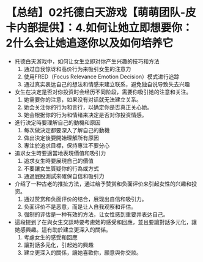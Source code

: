 # 【总结】02托德白天游戏【萌萌团队-皮卡内部提供】：4.如何让她立即想要你：2什么会让她追逐你以及如何培养它

-   托德白天游戏中，如何让女生立即对你产生兴趣的技巧和方法
    1.  通过自我惊讶和高价行为来吸引女生的注意力
    2.  使用FRED（Focus Relevance Emotion Decision）模式进行追踪
    3.  通过真实表达自己的想法和情感来建立联系，避免独自说导致失去兴趣
-   女生在决定是否对你投资时会经历不同阶段，需要你吸引她的注意和关注。
    1.  她需要你的注意，如果没有对话就无法建立关系。
    2.  她会关注你的行为和言行，以确定你是否真正关心她。
    3.  她会根据你的行为和情绪来决定是否对你投资情感。
-   進行決定時要理解自己的動機和原因
    1.  每次做決定都要深入了解自己的動機
    2.  做出決定後要開始理解所有原因
    3.  專注於追求目標，保持專注不要分心
-   追求女生時要適當地表現價值和吸引力
    1.  追求女生時要展現自己的價值
    2.  不要讓女生質疑你的行為或方式
    3.  通過屁股測試來確保自信和吸引力
-   介绍了一种古老的推扯方法，通过给予赞赏和负面评价来引起女性的兴趣和投资。
    1.  通过赞赏和负面评价的结合，展现出自信和吸引力。
    2.  负面评价不是恶意，而是让人自我观察和评估。
    3.  强制的评估是一种有效的方法，让女性感到重要并表达自己。
-   這段提到了在與女生交談時要考慮她的感受和回應，並且要讓對話多元化，讓她感興趣。這有助於建立更深入的關係。
    1.  考慮女生的感受和回應
    2.  讓對話多元化，引起她的興趣
    3.  建立更深入的關係，讓她喜歡你，願意與你交談。